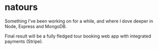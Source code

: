 # natours
Something I've been working on for a while, and where I dove deeper in Node, Express and MongoDB.

Final result will be a fully fledged tour booking web app with integrated payments (Stripe).
